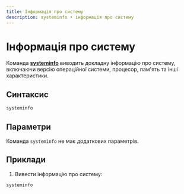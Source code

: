 ```yaml
---
title: Інформація про систему
description: systeminfo • інформація про систему
---
```


# Інформація про систему

Команда **[systeminfo](https://docs.microsoft.com/en-us/windows-server/administration/windows-commands/systeminfo 'Microsoft Dosc')** виводить докладну інформацію про систему, включаючи версію операційної системи, процесор, пам'ять та інші характеристики.

## Синтаксис

```cmd
systeminfo
```

## Параметри

Команда `systeminfo` не має додаткових параметрів.

## Приклади

1. Вивести інформацію про систему:

```cmd
systeminfo
```
